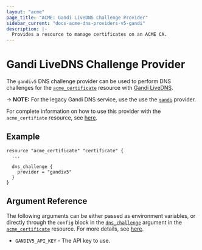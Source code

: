 ```yaml
---
layout: "acme"
page_title: "ACME: Gandi LiveDNS Challenge Provider"
sidebar_current: "docs-acme-dns-providers-v5-gandi"
description: |-
  Provides a resource to manage certificates on an ACME CA.
---
```


# Gandi LiveDNS Challenge Provider

The `gandiv5` DNS challenge provider can be used to perform DNS challenges for
the [`acme_certificate`][resource-acme-certificate] resource with
[Gandi LiveDNS][provider-service-page].

-> **NOTE:** For the legacy Gandi DNS service, use the use the [`gandi`][gandi]
provider.

[resource-acme-certificate]: /docs/providers/acme/r/certificate.html
[provider-service-page]: https://doc.livedns.gandi.net/
[gandi]: /docs/providers/acme/dns_providers/gandi.html

For complete information on how to use this provider with the `acme_certifiate`
resource, see [here][resource-acme-certificate-dns-challenges].

[resource-acme-certificate-dns-challenges]: /docs/providers/acme/r/certificate.html#using-dns-challenges

## Example

```hcl
resource "acme_certificate" "certificate" {
  ...

  dns_challenge {
    provider = "gandiv5"
  }
}
```

## Argument Reference

The following arguments can be either passed as environment variables, or
directly through the `config` block in the
[`dns_challenge`][resource-acme-certificate-dns-challenge-arg] argument in the
[`acme_certificate`][resource-acme-certificate] resource. For more details, see
[here][resource-acme-certificate-dns-challenges].

[resource-acme-certificate-dns-challenge-arg]: /docs/providers/acme/r/certificate.html#dns_challenge

* `GANDIV5_API_KEY` - The API key to use.
